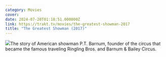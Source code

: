 ```yaml
---
category: Movies
cover: 
date: 2024-07-28T01:18:51.000000Z
link: https://trakt.tv/movies/the-greatest-showman-2017
title: "The Greatest Showman (2017)"
---
```


![](https://walter-r2.trakt.tv/images/movies/000/196/835/fanarts/thumb/06c0480a05.jpg)The story of American showman P.T. Barnum, founder of the circus that became the famous traveling Ringling Bros. and Barnum &amp; Bailey Circus.